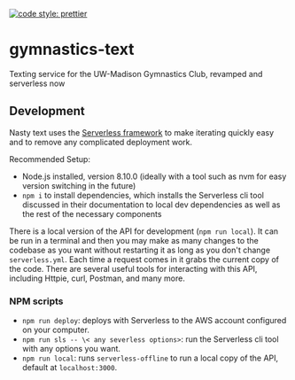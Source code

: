 [![code style: prettier](https://img.shields.io/badge/code_style-prettier-ff69b4.svg?style=flat-square)](https://github.com/prettier/prettier)

# gymnastics-text

Texting service for the UW-Madison Gymnastics Club, revamped and serverless now

## Development

Nasty text uses the [Serverless framework](https://serverless.com/) to make iterating quickly easy and to remove any complicated deployment work.

Recommended Setup:

-   Node.js installed, version 8.10.0 (ideally with a tool such as nvm for easy version switching in the future)
-   `npm i` to install dependencies, which installs the Serverless cli tool discussed in their documentation to local dev dependencies as well as the rest of the necessary components

There is a local version of the API for development (`npm run local`). It can be run in a terminal and then you may make as many changes to the codebase as you want without restarting it as long as you don't change `serverless.yml`. Each time a request comes in it grabs the current copy of the code. There are several useful tools for interacting
with this API, including Httpie, curl, Postman, and many more.

### NPM scripts

-   `npm run deploy`: deploys with Serverless to the AWS account configured on your computer.
-   `npm run sls -- \< any severless options>`: run the Serverless cli tool with any options you want.
-   `npm run local`: runs `serverless-offline` to run a local copy of the API, default at `localhost:3000`.
